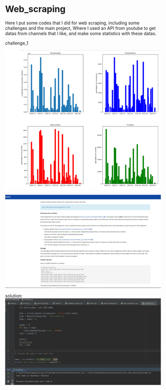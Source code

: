 # Web_scraping
Here I put some codes that I did for web scraping,
including some challenges and the main project, Where I used an API from youtube to get datas from channels that I like, and make some statistics with these datas.

challenge_1

![image_youtube_estatistica](https://github.com/gab-costa/Web_scraping/blob/main/main_project/img/estatistica.png)

![image](https://github.com/gab-costa/Web_scraping/blob/main/challenge_1.png)

solution:
![solution](https://github.com/gab-costa/Web_scraping/blob/main/challeng_solution.png)

